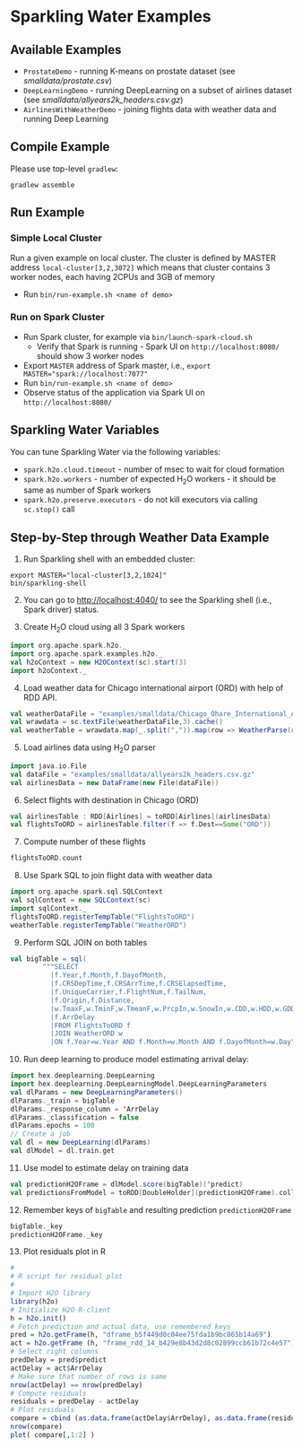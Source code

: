 # Sparkling Water Examples

## Available Examples
  * `ProstateDemo` - running K-means on prostate dataset (see
    _smalldata/prostate.csv_)
  * `DeepLearningDemo` - running DeepLearning on a subset of airlines dataset (see
    _smalldata/allyears2k\_headers.csv.gz_)
  * `AirlinesWithWeatherDemo` - joining flights data with weather data and running
    Deep Learning

## Compile Example
Please use top-level `gradlew`:
```
gradlew assemble
````
## Run Example

### Simple Local Cluster
 
 Run a given example on local cluster. The cluster is defined by MASTER address
`local-cluster[3,2,3072]` which means that cluster contains 3 worker nodes, each having 2CPUs and 3GB of memory
   * Run `bin/run-example.sh <name of demo>`

### Run on Spark Cluster
   * Run Spark cluster, for example via `bin/launch-spark-cloud.sh`
     * Verify that Spark is running - Spark UI on `http://localhost:8080/` should show 3 worker nodes 
   * Export `MASTER` address of Spark master, i.e., `export MASTER="spark://localhost:7077"`
   * Run `bin/run-example.sh <name of demo>`
   * Observe status of the application via Spark UI on `http://localhost:8080/`

## Sparkling Water Variables

You can tune Sparkling Water via the following variables:
  * `spark.h2o.cloud.timeout` - number of msec to wait for cloud formation
  * `spark.h2o.workers` - number of expected H<sub>2</sub>O workers - it should be same as number of Spark workers
  * `spark.h2o.preserve.executors` - do not kill executors via calling `sc.stop()` call


## Step-by-Step through Weather Data Example

1. Run Sparkling shell with an embedded cluster:
  ```
  export MASTER="local-cluster[3,2,1024]"
  bin/sparkling-shell
  ```

2. You can go to [http://localhost:4040/](http://localhost:4040/) to see the Sparkling shell (i.e., Spark driver) status.

3. Create H<sub>2</sub>O cloud using all 3 Spark workers
  ```scala
  import org.apache.spark.h2o._
  import org.apache.spark.examples.h2o._
  val h2oContext = new H2OContext(sc).start(3)
  import h2oContext._
  ```

4. Load weather data for Chicago international airport (ORD) with help of RDD API.
  ```scala
  val weatherDataFile = "examples/smalldata/Chicago_Ohare_International_Airport.csv"
  val wrawdata = sc.textFile(weatherDataFile,3).cache()
  val weatherTable = wrawdata.map(_.split(",")).map(row => WeatherParse(row)).filter(!_.isWrongRow())
  ```

5. Load airlines data using H<sub>2</sub>O parser
  ```scala
  import java.io.File
  val dataFile = "examples/smalldata/allyears2k_headers.csv.gz"
  val airlinesData = new DataFrame(new File(dataFile))
  ```

6. Select flights with destination in Chicago (ORD)
  ```scala
  val airlinesTable : RDD[Airlines] = toRDD[Airlines](airlinesData)
  val flightsToORD = airlinesTable.filter(f => f.Dest==Some("ORD"))
  ```
  
7. Compute number of these flights
  ```scala
  flightsToORD.count
  ```

8. Use Spark SQL to join flight data with weather data
  ```scala
  import org.apache.spark.sql.SQLContext
  val sqlContext = new SQLContext(sc)
  import sqlContext._
  flightsToORD.registerTempTable("FlightsToORD")
  weatherTable.registerTempTable("WeatherORD")
  ```

9. Perform SQL JOIN on both tables
  ```scala
  val bigTable = sql(
          """SELECT
            |f.Year,f.Month,f.DayofMonth,
            |f.CRSDepTime,f.CRSArrTime,f.CRSElapsedTime,
            |f.UniqueCarrier,f.FlightNum,f.TailNum,
            |f.Origin,f.Distance,
            |w.TmaxF,w.TminF,w.TmeanF,w.PrcpIn,w.SnowIn,w.CDD,w.HDD,w.GDD,
            |f.ArrDelay
            |FROM FlightsToORD f
            |JOIN WeatherORD w
            |ON f.Year=w.Year AND f.Month=w.Month AND f.DayofMonth=w.Day""".stripMargin)
  ```
  
10. Run deep learning to produce model estimating arrival delay:
  ```scala
  import hex.deeplearning.DeepLearning
  import hex.deeplearning.DeepLearningModel.DeepLearningParameters
  val dlParams = new DeepLearningParameters()
  dlParams._train = bigTable
  dlParams._response_column = 'ArrDelay
  dlParams._classification = false
  dlParams.epochs = 100
  // Create a job  
  val dl = new DeepLearning(dlParams)
  val dlModel = dl.train.get
  ```

11. Use model to estimate delay on training data
  ```scala
  val predictionH2OFrame = dlModel.score(bigTable)('predict)
  val predictionsFromModel = toRDD[DoubleHolder](predictionH2OFrame).collect.map(_.result.getOrElse(Double.NaN))
  ```

12. Remember keys of `bigTable` and resulting prediction `predictionH2OFrame`
  ```scala
  bigTable._key
  predictionH2OFrame._key
  ```
  
13. Plot residuals plot in R
  ```R
  #
  # R script for residual plot
  #
  # Import H2O library
  library(h2o)
  # Initialize H2O R-client
  h = h2o.init()
  # Fetch prediction and actual data, use remembered keys
  pred = h2o.getFrame(h, "dframe_b5f449d0c04ee75fda1b9bc865b14a69")
  act = h2o.getFrame (h, "frame_rdd_14_b429e8b43d2d8c02899ccb61b72c4e57")
  # Select right columns
  predDelay = pred$predict
  actDelay = act$ArrDelay
  # Make sure that number of rows is same  
  nrow(actDelay) == nrow(predDelay)
  # Compute residuals  
  residuals = predDelay - actDelay
  # Plot residuals   
  compare = cbind (as.data.frame(actDelay$ArrDelay), as.data.frame(residuals$predict))
  nrow(compare)
  plot( compare[,1:2] )
  ```
